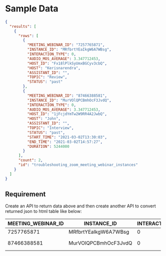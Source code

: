 # Sample Data
```json
{
  "results": [
    {
      "rows": [
        {
          "MEETING_WEBINAR_ID": "7257765871",
          "INSTANCE_ID": "MRfbrtYEaIkgW6A7WBsg",
          "INTERACTION_TYPE": 0,
          "AUDIO_MOS_AVERAGE": 3.347712453,
          "HOST_ID": "Fx18lPlkSyUmxBGCyv3cbQ",
          "HOST": "Kerisnarendra",
          "ASSISTANT_ID": "",
          "TOPIC": "Review",
          "STATUS": "past"
        },
        {
          "MEETING_WEBINAR_ID": "87466388581",
          "INSTANCE_ID": "MurVOlQPCBmhOcF3JvdQ",
          "INTERACTION_TYPE": 0,
          "AUDIO_MOS_AVERAGE": 3.347712453,
          "HOST_ID": "1jFcjdYmTw2W9RR4A2JwbQ",
          "HOST": "John",
          "ASSISTANT_ID": "",
          "TOPIC": "Interview",
          "STATUS": "past",
          "START_TIME": "2021-03-02T13:30:03",
          "END_TIME": "2021-03-02T14:57:27",
          "DURATION": 5244000
        }
      ],
      "count": 2,
      "id": "troubleshooting_zoom_meeting_webinar_instances"
    }
  ]
}
```

## Requirement
Create an API to return data above and then create another API to convert returned json to html table like below:

| MEETING_WEBINAR_ID | INSTANCE_ID            | INTERACTION_TYPE | AUDIO_MOS_AVERAGE | HOST_ID                | HOST          | ASSISTANT_ID | TOPIC     | STATUS | START_TIME          | END_TIME            | DURATION |
|--------------------|------------------------|------------------|-------------------|------------------------|---------------|--------------|-----------|--------|---------------------|---------------------|----------|
| 7257765871         | MRfbrtYEaIkgW6A7WBsg | 0                | 3.347712453       | Fx18lPlkSyUmxBGCyv3cbQ | Kerisnarendra |              | Review    | past   |                     |                     |          |
| 87466388581        | MurVOlQPCBmhOcF3JvdQ | 0                | 3.347712453       | 1jFcjdYmTw2W9RR4A2JwbQ | John          |              | Interview | past   | 2021-03-02T13:30:03 | 2021-03-02T14:57:27 | 5244000  |





